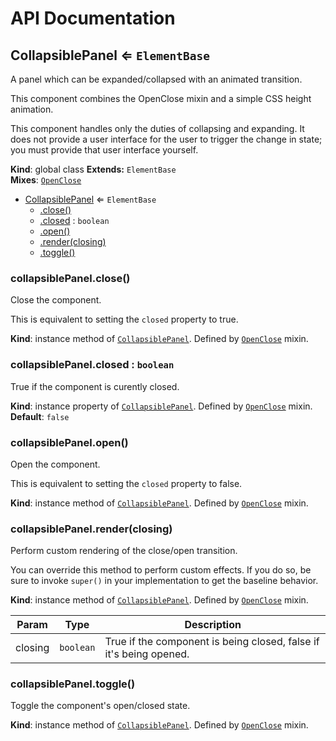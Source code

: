 # API Documentation
<a name="CollapsiblePanel"></a>
## CollapsiblePanel ⇐ <code>ElementBase</code>
A panel which can be expanded/collapsed with an animated transition.

This component combines the OpenClose mixin and a simple CSS height
animation.

This component handles only the duties of collapsing and expanding. It does
not provide a user interface for the user to trigger the change in state;
you must provide that user interface yourself.

  **Kind**: global class
**Extends:** <code>ElementBase</code>  
**Mixes**: <code>[OpenClose](../basic-component-mixins/docs/OpenClose.md)</code>
  

* [CollapsiblePanel](#CollapsiblePanel) ⇐ <code>ElementBase</code>
    * [.close()](#OpenClose+close)
    * [.closed](#OpenClose+closed) : <code>boolean</code>
    * [.open()](#OpenClose+open)
    * [.render(closing)](#OpenClose+render)
    * [.toggle()](#OpenClose+toggle)

<a name="OpenClose+close"></a>
### collapsiblePanel.close()
Close the component.

This is equivalent to setting the `closed` property to true.

  **Kind**: instance method of <code>[CollapsiblePanel](#CollapsiblePanel)</code>. Defined by <code>[OpenClose](../basic-component-mixins/docs/OpenClose.md)</code> mixin.
<a name="OpenClose+closed"></a>
### collapsiblePanel.closed : <code>boolean</code>
True if the component is curently closed.

  **Kind**: instance property of <code>[CollapsiblePanel](#CollapsiblePanel)</code>. Defined by <code>[OpenClose](../basic-component-mixins/docs/OpenClose.md)</code> mixin.
**Default**: <code>false</code>  
<a name="OpenClose+open"></a>
### collapsiblePanel.open()
Open the component.

This is equivalent to setting the `closed` property to false.

  **Kind**: instance method of <code>[CollapsiblePanel](#CollapsiblePanel)</code>. Defined by <code>[OpenClose](../basic-component-mixins/docs/OpenClose.md)</code> mixin.
<a name="OpenClose+render"></a>
### collapsiblePanel.render(closing)
Perform custom rendering of the close/open transition.

You can override this method to perform custom effects. If you do so,
be sure to invoke `super()` in your implementation to get the baseline
behavior.

  **Kind**: instance method of <code>[CollapsiblePanel](#CollapsiblePanel)</code>. Defined by <code>[OpenClose](../basic-component-mixins/docs/OpenClose.md)</code> mixin.

| Param | Type | Description |
| --- | --- | --- |
| closing | <code>boolean</code> | True if the component is being closed,        false if it's being opened. |

<a name="OpenClose+toggle"></a>
### collapsiblePanel.toggle()
Toggle the component's open/closed state.

  **Kind**: instance method of <code>[CollapsiblePanel](#CollapsiblePanel)</code>. Defined by <code>[OpenClose](../basic-component-mixins/docs/OpenClose.md)</code> mixin.
